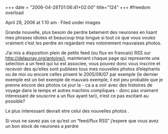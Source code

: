 +++
date = "2006-04-28T01:06:41+02:00"
title="124"
+++
#freedom overload

April 28, 2006 at 1:10 am · Filed under images

Grande nouvelle, plus besoin de perdre betement des neurones en lisant mes phrases idiotes et beaucoup trop longue si tout ce que vous voulez vraiment c’est les perdre en regardant mes notoirement mauvaises photos.

J’ai mis a disposition plein de petits feed (ou flux en francais) RSS  sur http://delaunay.org/antoine/i, maintenant chaque page qui represente une selection a un feed qui lui est associee, vous pouvez donc vous inscrire et recevoir des qu’elles sont publiees tous mes nouvelles photos d’elephants  ou de moi  ou encore celles prisent le 2005/08/07  par exemple (le dernier exemple est un bel exemple de mauvais exemple, il est peu probable que je prenne encore des photos ce jour la - ca a a voir avec des histoires de voyage dans le temps et autres machins compliques - donc pas vraiment interessant de souscrire a un flux ayant tari), n’est ce pas excitant au possible?

Le plus interessant devrait etre celui des nouvelles photos .

Si vous ne savez pas ce qu’est un “feed/flux RSS” j’espere que vous avez un bon stock de neurones a perdre 

